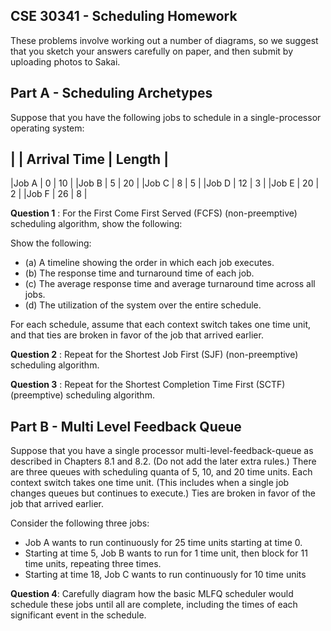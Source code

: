 CSE 30341 - Scheduling Homework
-------------------------------

These problems involve working out a number of diagrams,
so we suggest that you sketch your answers carefully on
paper, and then submit by uploading photos to Sakai.

Part A - Scheduling Archetypes
----------------------------------

Suppose that you have the following jobs to schedule
in a single-processor operating system:

|      | Arrival Time | Length |
--------------------------
|Job A | 0  | 10 |
|Job B | 5  | 20 |
|Job C | 8  | 5  |
|Job D | 12 | 3  |
|Job E | 20 | 2  |
|Job F | 26 | 8  |

**Question 1** : For the First Come First Served (FCFS) (non-preemptive) scheduling algorithm, show the following:

Show the following:
- (a) A timeline showing the order in which each job executes.
- (b) The response time and turnaround time of each job.
- (c) The average response time and average turnaround time across all jobs.
- (d) The utilization of the system over the entire schedule.

For each schedule, assume that each context switch takes one time unit,
and that ties are broken in favor of the job that arrived earlier.

**Question 2** : Repeat for the Shortest Job First (SJF) (non-preemptive) scheduling algorithm.

**Question 3** : Repeat for the Shortest Completion Time First (SCTF) (preemptive) scheduling algorithm.

Part B - Multi Level Feedback Queue
---------------------------------------

Suppose that you have a single processor multi-level-feedback-queue
as described in Chapters 8.1 and 8.2.  (Do not add the later extra rules.)
There are three queues with scheduling quanta of 5, 10, and 20 time units.
Each context switch takes one time unit.  (This includes when a single
job changes queues but continues to execute.) Ties are broken in favor of
the job that arrived earlier.

Consider the following three jobs:

- Job A wants to run continuously for 25 time units starting at time 0.
- Starting at time 5, Job B wants to run for 1 time unit, then block for 11 time units, repeating three times.
- Starting at time 18, Job C wants to run continuously for 10 time units

**Question 4**: Carefully diagram how the basic MLFQ scheduler would schedule these jobs until all are complete,
including the times of each significant event in the schedule.

